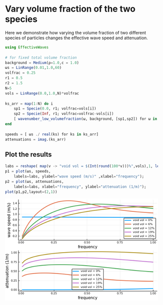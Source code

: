 # Vary volume fraction of the two species

Here we demonstrate how varying the volume fraction of two different species of particles changes the effective wave speed and attenuation.

```julia
using EffectiveWaves

# for fixed total volume fraction
background = Medium(ρ=1.0,c = 1.0)
ωs = LinRange(0.01,1.0,60)
volfrac = 0.25
r1 = 0.5
r2 = 1.5
N=5
vols = LinRange(0.0,1.0,N)*volfrac

ks_arr = map(1:N) do i
    sp1 = Specie(0.0, r1; volfrac=vols[i])
    sp2 = Specie(Inf, r1; volfrac=volfrac-vols[i])
    [ wavenumber_low_volumefraction(ω, background, [sp1,sp2]) for ω in ωs]
end

speeds = [ ωs ./ real(ks) for ks in ks_arr]
attenuations = imag.(ks_arr)
```
## Plot the results
```julia
labs = reshape( map(v -> "void vol = $(Int(round(100*v)))%",vols),1, length(vols));
p1 = plot(ωs, speeds,
    labels=labs, ylabel="wave speed (m/s)" ,xlabel="frequency");
p2 = plot(ωs, attenuations,
    labels=labs, xlabel="frequency", ylabel="attenuation (1/m)");
plot(p1,p2,layout=(2,1))
```
![vary_volfrac.png](vary_volfrac.png)
